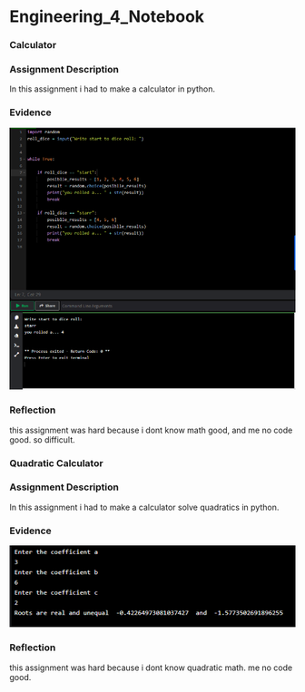 # Engineering_4_Notebook

### Calculator

### Assignment Description

In this assignment i had to make a calculator in python.  

### Evidence 

![Capture(1).PNG](https://github.com/cheins48/Engineering_4_Notebook/blob/main/Capture%20(1).PNG?raw=true)



### Reflection

this assignment was hard because i dont know math good, and me no code good.  so difficult.

### Quadratic Calculator

### Assignment Description

In this assignment i had to make a calculator solve quadratics in python.

### Evidence 

![quadproof.PNG](https://github.com/cheins48/Engineering_4_Notebook/blob/main/quadproof.PNG?raw=true)


### Reflection

this assignment was hard because i dont know quadratic math. me no code good.
